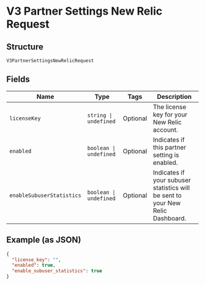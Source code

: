 
# V3 Partner Settings New Relic Request

## Structure

`V3PartnerSettingsNewRelicRequest`

## Fields

| Name | Type | Tags | Description |
|  --- | --- | --- | --- |
| `licenseKey` | `string \| undefined` | Optional | The license key for your New Relic account. |
| `enabled` | `boolean \| undefined` | Optional | Indicates if this partner setting is enabled. |
| `enableSubuserStatistics` | `boolean \| undefined` | Optional | Indicates if your subuser statistics will be sent to your New Relic Dashboard. |

## Example (as JSON)

```json
{
  "license_key": "",
  "enabled": true,
  "enable_subuser_statistics": true
}
```

